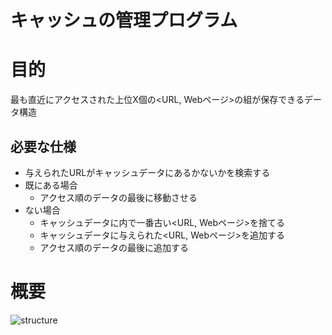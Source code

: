 # キャッシュの管理プログラム

# 目的
最も直近にアクセスされた上位X個の<URL, Webページ>の組が保存できるデータ構造
## 必要な仕様
* 与えられたURLがキャッシュデータにあるかないかを検索する
* 既にある場合
	* アクセス順のデータの最後に移動させる
* ない場合
	* キャッシュデータに内で一番古い<URL, Webページ>を捨てる
	* キャッシュデータに与えられた<URL, Webページ>を追加する
	* アクセス順のデータの最後に追加する

# 概要
![structure](https://github.com/ayumiohno/step/tree/main/02_data_structure1/problem3and4/structure.jpg)